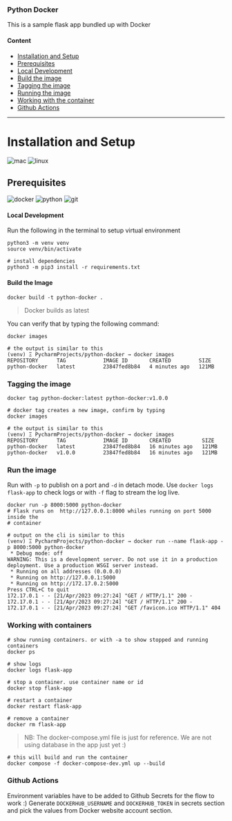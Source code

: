 ### Python Docker
This is a sample flask app bundled up with Docker

#### Content
- [Installation and Setup](#installation-and-setup)
- [Prerequisites](#prerequisites)
- [Local Development](#local-development)
- [Build the image](#build-the-image)
- [Tagging the image](#tagging-the-image)
- [Running the image](#run-the-image)
- [Working with the container](#working-with-containers)
- [Github Actions](#github-actions)

***
# Installation and Setup
![mac](https://img.shields.io/badge/mac%20os-000000?style=for-the-badge&logo=apple&logoColor=white)
![linux](https://img.shields.io/badge/Linux-FCC624?style=for-the-badge&logo=linux&logoColor=black)

## Prerequisites
![docker](https://img.shields.io/badge/Docker-2CA5E0?style=for-the-badge&logo=docker&logoColor=white)
![python](https://img.shields.io/badge/Python-FFD43B?style=for-the-badge&logo=python&logoColor=blue)
![git](https://img.shields.io/badge/GIT-E44C30?style=for-the-badge&logo=git&logoColor=white)

#### Local Development
Run the following in the terminal to setup virtual environment
```shell
python3 -m venv venv
source venv/bin/activate

# install dependencies
python3 -m pip3 install -r requirements.txt
```

#### Build the Image
```shell
docker build -t python-docker .
```
> Docker builds as latest

You can verify that by typing the following command:
```shell
docker images

# the output is similar to this
(venv) Ξ PycharmProjects/python-docker → docker images
REPOSITORY      TAG            IMAGE ID       CREATED         SIZE
python-docker   latest         23847fed8b84   4 minutes ago   121MB
```

### Tagging the image
```shell
docker tag python-docker:latest python-docker:v1.0.0

# docker tag creates a new image, confirm by typing
docker images

# the output is similar to this
(venv) Ξ PycharmProjects/python-docker → docker images
REPOSITORY      TAG            IMAGE ID       CREATED          SIZE
python-docker   latest         23847fed8b84   16 minutes ago   121MB
python-docker   v1.0.0         23847fed8b84   16 minutes ago   121MB
```

### Run the image
Run with `-p` to publish on a port and `-d` in detach mode. Use `docker logs flask-app` to check logs or with `-f` flag to stream the log live.
```shell
docker run -p 8000:5000 python-docker
# Flask runs on  http://127.0.0.1:8000 whiles running on port 5000 inside the 
# container

# output on the cli is similar to this
(venv) Ξ PycharmProjects/python-docker → docker run --name flask-app -p 8000:5000 python-docker
 * Debug mode: off
WARNING: This is a development server. Do not use it in a production deployment. Use a production WSGI server instead.
 * Running on all addresses (0.0.0.0)
 * Running on http://127.0.0.1:5000
 * Running on http://172.17.0.2:5000
Press CTRL+C to quit
172.17.0.1 - - [21/Apr/2023 09:27:24] "GET / HTTP/1.1" 200 -
172.17.0.1 - - [21/Apr/2023 09:27:24] "GET / HTTP/1.1" 200 -
172.17.0.1 - - [21/Apr/2023 09:27:24] "GET /favicon.ico HTTP/1.1" 404 
```

### Working with containers
```shell
# show running containers. or with -a to show stopped and running containers
docker ps

# show logs
docker logs flask-app

# stop a container. use container name or id
docker stop flask-app

# restart a container
docker restart flask-app

# remove a container
docker rm flask-app
```

> NB: The docker-compose.yml file is just for reference.
> We are not using database in the app just yet :)

```shell
# this will build and run the container
docker compose -f docker-compose-dev.yml up --build
```

### Github Actions
Environment variables have to be added to Github Secrets for the flow to work :)
Generate `DOCKERHUB_USERNAME` and `DOCKERHUB_TOKEN` in secrets section and pick the values from 
Docker website account section.
